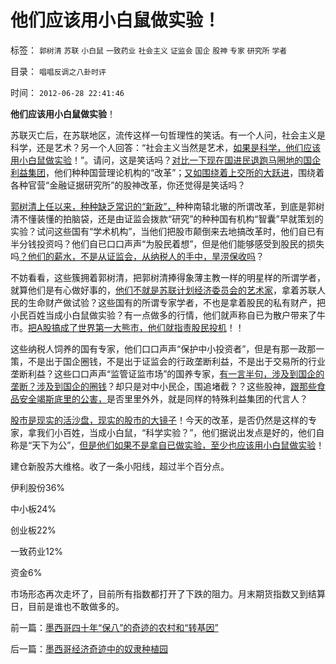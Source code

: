 # 他们应该用小白鼠做实验！

标签： `郭树清` `苏联` `小白鼠` `一致药业` `社会主义` `证监会` `国企` `股神` `专家` `研究所` `学者` 

目录： `唱唱反调之八卦时评`

时间： `2012-06-28 22:41:46`

**他们应该用小白鼠做实验**！

苏联灭亡后，在苏联地区，流传这样一句哲理性的笑话。有一个人问，社会主义是科学，还是艺术？另一个人回答：“社会主义当然是艺术，[如果是科学，他们应该用小白鼠做实验](../../../2011/11/13/西方输出的建构主义和西方眼中的劣等民族.md)！”。请问，这是笑话吗？[对比一下现在国进民退跑马圈地的国企利益集团](../../../2012/6/6/黄宗羲定律：行政的边际和基层部门的自利.md)，他们种种国营理论机构的“改革”；[又如围绕着上交所的大跃进](../../../2011/12/16/废除股市“谷物法”，A股将有一波大牛市.md)，围绕着各种官营“金融证据研究所”的股神改革，你还觉得是笑话吗？

[郭树清上任以来，种种缺乏常识的“新政”，](../../../2011/12/16/废除股市“谷物法”，A股将有一波大牛市.md)种种南辕北辙的所谓改革，到底是郭树清不懂装懂的拍脑袋，还是由证监会拨款“研究”的种种国有机构“智囊”早就策划的实验？试问这些国有“学术机构”，当他们把股市颠倒来去地搞改革时，他们自已有半分钱投资吗？他们自已口口声声“为股民着想”，但是他们能够感受到股民的损失吗[？他们的薪水，不是从证监会，从纳税人的手中，旱涝保收吗](../../../2012/1/10/股民自已不反对股市谷物法，无人会替股民反对.md)？

不妨看看，这些簇拥着郭树清，把郭树清捧得象薄主教一样的明星样的所谓学者，就算他们是有心做好事的，[他们不就是苏联计划经济委员会的艺术家](../../../2010/7/30/市场经济没有官方认证;FDA不是行政管制.md)，拿着苏联人民的生命财产做试验？这些国有的所谓专家学者，不也是拿着股民的私有财产，把小民百姓当成小白鼠做实验？有一点做多的行情，他们就声称自已为散户带来了牛市。[把A股搞成了世界第一大熊市，他们就指责股民投机](../../../2012/1/5/证监会政策过度令A股熊遍全球.md)！！

这些纳税人饲养的国有专家，他们口口声声“保护中小投资者”，但是有那一政那一策，不是出于国企圈钱，不是出于证监会的行政垄断利益，不是出于交易所的行业垄断利益？这些口口声声“监管证监市场”的国养专家，[有一言半句，涉及到国企的垄断？涉及到国企的圈钱](../../../2012/5/7/证监会可以“挽国企将倾之大厦”吗？.md)？却只是对中小民企，围追堵截？？这些股神，[跟那些食品安全竭斯底里的公害，](../../../2012/6/27/公害知识分子让中国的食品不安全.md)是否里里外外，就是同样的特殊利益集团的代言人？

[股市是现实的活沙盘，现实的股市的大镜子](../../../2011/12/29/A股百态是中国民主进程的活沙盘;中国国民民主素质确实低.md)！今天的改革，是否仍然是这样的专家，拿我们小百姓，当成小白鼠，“科学实验？”，他们据说出发点是好的，他们自称是“天下为公”，[但是他们如果不是拿自已做实验，至少也应该用小白鼠做实验](../../../2011/11/2/不惜他人一切代价的无私奋斗.md)！

建仓新股苏大维格。收了一条小阳线，超过半个百分点。

伊利股份36%

中小板24%

创业板22%

一致药业12%

资金6%

市场形态再次走坏了，目前所有指数都打开了下跌的阻力。月末期货指数又到结算日，目前是谁也不敢做多的。



前一篇：[墨西哥四十年“保八”的奇迹的农村和“转基因”](../../../2012/6/28/墨西哥四十年“保八”的奇迹的农村和“转基因”.md)

后一篇：[墨西哥经济奇迹中的奴隶种植园](../../../2012/6/29/墨西哥经济奇迹中的奴隶种植园.md)